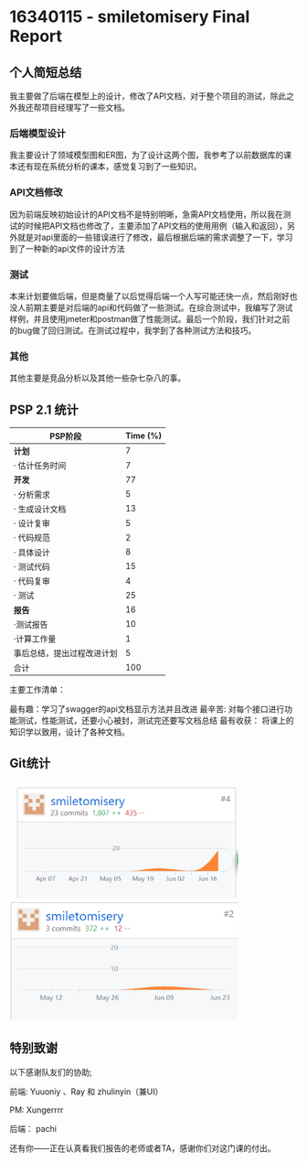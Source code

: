 # 16340115 - smiletomisery Final Report

## 个人简短总结

我主要做了后端在模型上的设计，修改了API文档，对于整个项目的测试，除此之外我还帮项目经理写了一些文档。

### 后端模型设计

我主要设计了领域模型图和ER图，为了设计这两个图，我参考了以前数据库的课本还有现在系统分析的课本，感觉复习到了一些知识。

### API文档修改

因为前端反映初始设计的API文档不是特别明晰，急需API文档使用，所以我在测试的时候把API文档也修改了，主要添加了API文档的使用用例（输入和返回），另外就是对api里面的一些错误进行了修改，最后根据后端的需求调整了一下，学习到了一种新的api文件的设计方法

### 测试

本来计划要做后端，但是商量了以后觉得后端一个人写可能还快一点，然后刚好也没人前期主要是对后端的api和代码做了一些测试。在综合测试中，我编写了测试样例，并且使用jmeter和postman做了性能测试。最后一个阶段，我们针对之前的bug做了回归测试。在测试过程中，我学到了各种测试方法和技巧。

### 其他

其他主要是竞品分析以及其他一些杂七杂八的事。

## PSP 2.1 统计

| PSP阶段                    | Time (%) |
| -------------------------- | ------- |
| **计划**                   | 7       |
| · 估计任务时间             | 7       |
| **开发**                   | 77     |
| · 分析需求                 | 5       |
| · 生成设计文档             | 13      |
| · 设计复审                 | 5       |
| · 代码规范                 | 2       |
| · 具体设计                 | 8       |
| · 测试代码                 | 15      |
| · 代码复审                 | 4       |
| · 测试                     | 25      |
| **报告**                   | 16       |
| ·测试报告                  | 10       |
| ·计算工作量                | 1       |
| 事后总结，提出过程改进计划 | 5       |
| 合计                       | 100     |

主要工作清单：

最有趣：学习了swagger的api文档显示方法并且改进
最辛苦: 对每个接口进行功能测试，性能测试，还要小心被封，测试完还要写文档总结
最有收获： 将课上的知识学以致用，设计了各种文档。

## Git统计

  <img src="./image/ljm1.png" width="400">

  <img src="./image/ljm2.png" width="400">


## 特别致谢

以下感谢队友们的协助;

前端: Yuuoniy 、Ray 和 zhulinyin（兼UI）

PM: Xungerrrr

后端： pachi

还有你——正在认真看我们报告的老师或者TA，感谢你们对这门课的付出。



